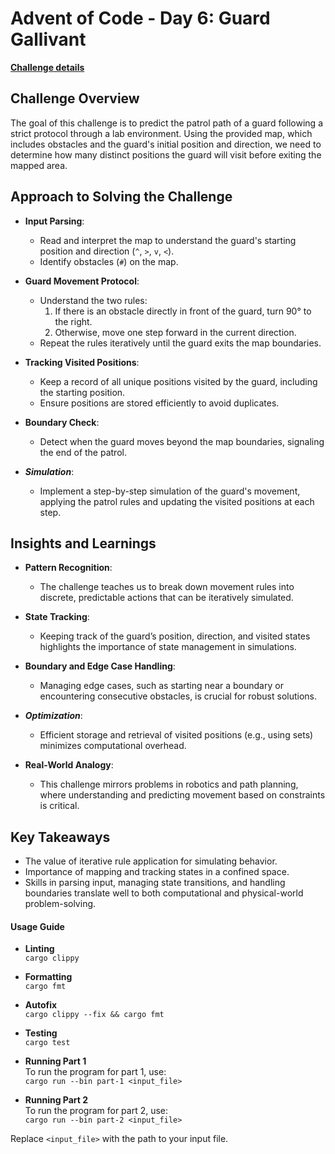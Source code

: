 # Advent of Code - Day 6: Guard Gallivant

[**Challenge details**](docs/challenge.md)

## Challenge Overview

The goal of this challenge is to predict the patrol path of a guard following a strict protocol through a lab environment. Using the provided map, which includes obstacles and the guard's initial position and direction, we need to determine how many distinct positions the guard will visit before exiting the mapped area.

## Approach to Solving the Challenge

- **Input Parsing**:
  - Read and interpret the map to understand the guard's starting position and direction (`^`, `>`, `v`, `<`).
  - Identify obstacles (`#`) on the map.

- **Guard Movement Protocol**:
  - Understand the two rules:
    1. If there is an obstacle directly in front of the guard, turn 90° to the right.
    2. Otherwise, move one step forward in the current direction.
  - Repeat the rules iteratively until the guard exits the map boundaries.

- **Tracking Visited Positions**:
  - Keep a record of all unique positions visited by the guard, including the starting position.
  - Ensure positions are stored efficiently to avoid duplicates.

- **Boundary Check**:
  - Detect when the guard moves beyond the map boundaries, signaling the end of the patrol.

- ***Simulation***:
  - Implement a step-by-step simulation of the guard's movement, applying the patrol rules and updating the visited positions at each step.

## Insights and Learnings

- **Pattern Recognition**:
  - The challenge teaches us to break down movement rules into discrete, predictable actions that can be iteratively simulated.

- **State Tracking**:
  - Keeping track of the guard’s position, direction, and visited states highlights the importance of state management in simulations.

- **Boundary and Edge Case Handling**:
  - Managing edge cases, such as starting near a boundary or encountering consecutive obstacles, is crucial for robust solutions.

- ***Optimization***:
  - Efficient storage and retrieval of visited positions (e.g., using sets) minimizes computational overhead.

- **Real-World Analogy**:
  - This challenge mirrors problems in robotics and path planning, where understanding and predicting movement based on constraints is critical.

## Key Takeaways
- The value of iterative rule application for simulating behavior.
- Importance of mapping and tracking states in a confined space.
- Skills in parsing input, managing state transitions, and handling boundaries translate well to both computational and physical-world problem-solving.

#### Usage Guide

- **Linting**  
  `cargo clippy`

- **Formatting**  
  `cargo fmt`

- **Autofix**  
  `cargo clippy --fix && cargo fmt`

- **Testing**  
  `cargo test`

- **Running Part 1**  
  To run the program for part 1, use:  
  `cargo run --bin part-1 <input_file>`

- **Running Part 2**  
  To run the program for part 2, use:  
  `cargo run --bin part-2 <input_file>`

Replace `<input_file>` with the path to your input file.